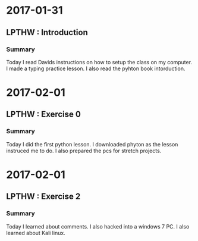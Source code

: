 # 2017-01-31
## LPTHW : Introduction
### Summary
Today I read Davids instructions on how to setup the class on my computer. I made a typing practice lesson. I also read the pyhton
book intorduction.

# 2017-02-01 
## LPTHW : Exercise 0
### Summary
Today I did the first python lesson. I downloaded phyton as the lesson instruced me to do. I also prepared the pcs for stretch projects.

# 2017-02-01
## LPTHW : Exercise 2
### Summary
Today I learned about comments. I also hacked into a windows 7 PC. I also learned about Kali linux.
